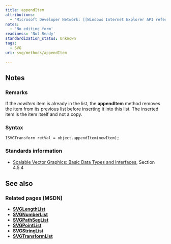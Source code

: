 ```yaml
---
title: appendItem
attributions:
  - 'Microsoft Developer Network: [[Windows Internet Explorer API reference](http://msdn.microsoft.com/en-us/library/ie/hh828809%28v=vs.85%29.aspx) Article]'
notes:
  - 'No editing form'
readiness: 'Not Ready'
standardization_status: Unknown
tags:
  - SVG
uri: svg/methods/appendItem

---
```

## <span>Notes</span>

### <span>Remarks</span>

If the *newItem* item is already in the list, the **appendItem** method removes the item from its previous list before inserting it into this list. The inserted item is the item itself and not a copy.

### <span>Syntax</span>

    ISVGTransform retVal = object.appendItem(newItem);

### <span>Standards information</span>

-   [Scalable Vector Graphics: Basic Data Types and Interfaces](http://go.microsoft.com/fwlink/p/?linkid=204732), Section 4.5.4

## <span>See also</span>

### <span>Related pages (MSDN)</span>

-   [**SVGLengthList**](/svg/objects/SVGLengthList)
-   [**SVGNumberList**](/svg/objects/SVGNumberList)
-   [**SVGPathSegList**](/svg/objects/SVGPathSegList)
-   [**SVGPointList**](/svg/objects/SVGPointList)
-   [**SVGStringList**](/svg/objects/SVGStringList)
-   [**SVGTransformList**](/svg/objects/SVGTransformList)
